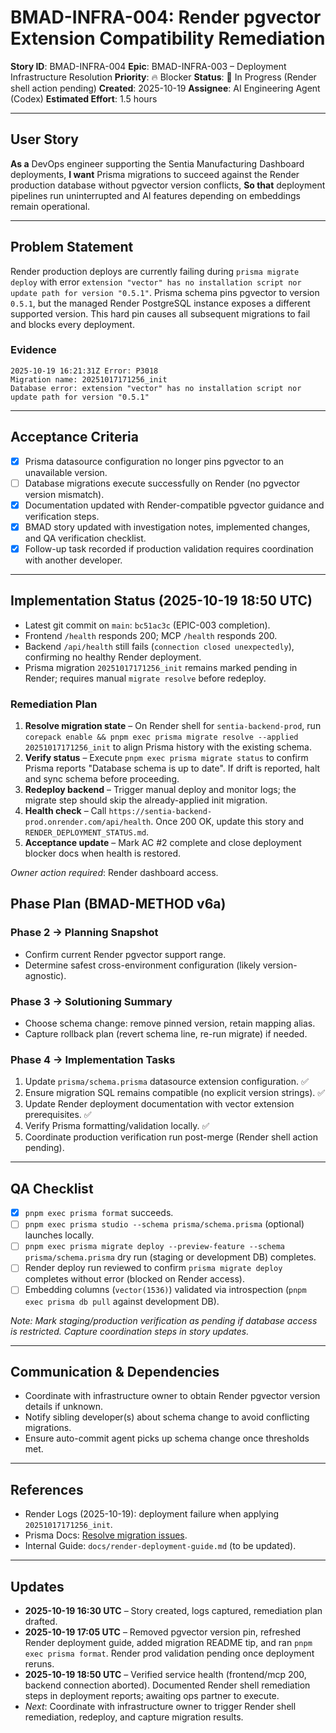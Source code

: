 # BMAD-INFRA-004: Render pgvector Extension Compatibility Remediation

**Story ID**: BMAD-INFRA-004
**Epic**: BMAD-INFRA-003 – Deployment Infrastructure Resolution
**Priority**: 🔥 Blocker
**Status**: 🚧 In Progress (Render shell action pending)
**Created**: 2025-10-19
**Assignee**: AI Engineering Agent (Codex)
**Estimated Effort**: 1.5 hours

---

## User Story

**As a** DevOps engineer supporting the Sentia Manufacturing Dashboard deployments,
**I want** Prisma migrations to succeed against the Render production database without pgvector version conflicts,
**So that** deployment pipelines run uninterrupted and AI features depending on embeddings remain operational.

---

## Problem Statement

Render production deploys are currently failing during `prisma migrate deploy` with error `extension "vector" has no installation script nor update path for version "0.5.1"`. Prisma schema pins pgvector to version `0.5.1`, but the managed Render PostgreSQL instance exposes a different supported version. This hard pin causes all subsequent migrations to fail and blocks every deployment.

### Evidence

```
2025-10-19 16:21:31Z Error: P3018
Migration name: 20251017171256_init
Database error: extension "vector" has no installation script nor update path for version "0.5.1"
```

---

## Acceptance Criteria

- [x] Prisma datasource configuration no longer pins pgvector to an unavailable version.
- [ ] Database migrations execute successfully on Render (no pgvector version mismatch).
- [x] Documentation updated with Render-compatible pgvector guidance and verification steps.
- [x] BMAD story updated with investigation notes, implemented changes, and QA verification checklist.
- [x] Follow-up task recorded if production validation requires coordination with another developer.

---

## Implementation Status (2025-10-19 18:50 UTC)

- Latest git commit on `main`: `bc51ac3c` (EPIC-003 completion).
- Frontend `/health` responds 200; MCP `/health` responds 200.
- Backend `/api/health` still fails (`connection closed unexpectedly`), confirming no healthy Render deployment.
- Prisma migration `20251017171256_init` remains marked pending in Render; requires manual `migrate resolve` before redeploy.

### Remediation Plan
1. **Resolve migration state** – On Render shell for `sentia-backend-prod`, run `corepack enable && pnpm exec prisma migrate resolve --applied 20251017171256_init` to align Prisma history with the existing schema.
2. **Verify status** – Execute `pnpm exec prisma migrate status` to confirm Prisma reports "Database schema is up to date". If drift is reported, halt and sync schema before proceeding.
3. **Redeploy backend** – Trigger manual deploy and monitor logs; the migrate step should skip the already-applied init migration.
4. **Health check** – Call `https://sentia-backend-prod.onrender.com/api/health`. Once 200 OK, update this story and `RENDER_DEPLOYMENT_STATUS.md`.
5. **Acceptance update** – Mark AC #2 complete and close deployment blocker docs when health is restored.

*Owner action required*: Render dashboard access.

## Phase Plan (BMAD-METHOD v6a)

### Phase 2 → Planning Snapshot
- Confirm current Render pgvector support range.
- Determine safest cross-environment configuration (likely version-agnostic).

### Phase 3 → Solutioning Summary
- Choose schema change: remove pinned version, retain mapping alias.
- Capture rollback plan (revert schema line, re-run migrate) if needed.

### Phase 4 → Implementation Tasks
1. Update `prisma/schema.prisma` datasource extension configuration. ✅
2. Ensure migration SQL remains compatible (no explicit version strings). ✅
3. Update Render deployment documentation with vector extension prerequisites. ✅
4. Verify Prisma formatting/validation locally. ✅
5. Coordinate production verification run post-merge (Render shell action pending).

---

## QA Checklist

- [x] `pnpm exec prisma format` succeeds.
- [ ] `pnpm exec prisma studio --schema prisma/schema.prisma` (optional) launches locally.
- [ ] `pnpm exec prisma migrate deploy --preview-feature --schema prisma/schema.prisma` dry run (staging or development DB) completes.
- [ ] Render deploy run reviewed to confirm `prisma migrate deploy` completes without error (blocked on Render access).
- [ ] Embedding columns (`vector(1536)`) validated via introspection (`pnpm exec prisma db pull` against development DB).

_Note: Mark staging/production verification as pending if database access is restricted. Capture coordination steps in story updates._

---

## Communication & Dependencies

- Coordinate with infrastructure owner to obtain Render pgvector version details if unknown.
- Notify sibling developer(s) about schema change to avoid conflicting migrations.
- Ensure auto-commit agent picks up schema change once thresholds met.

---

## References

- Render Logs (2025-10-19): deployment failure when applying `20251017171256_init`.
- Prisma Docs: [Resolve migration issues](https://pris.ly/d/migrate-resolve).
- Internal Guide: `docs/render-deployment-guide.md` (to be updated).

---

## Updates

- **2025-10-19 16:30 UTC** – Story created, logs captured, remediation plan drafted.
- **2025-10-19 17:05 UTC** – Removed pgvector version pin, refreshed Render deployment guide, added migration README tip, and ran `pnpm exec prisma format`. Render prod validation pending once deployment reruns.
- **2025-10-19 18:50 UTC** – Verified service health (frontend/mcp 200, backend connection aborted). Documented Render shell remediation steps in deployment reports; awaiting ops partner to execute.
- _Next_: Coordinate with infrastructure owner to trigger Render shell remediation, redeploy, and capture migration results.
